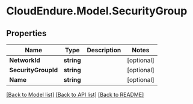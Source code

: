 # CloudEndure.Model.SecurityGroup
## Properties

Name | Type | Description | Notes
------------ | ------------- | ------------- | -------------
**NetworkId** | **string** |  | [optional] 
**SecurityGroupId** | **string** |  | [optional] 
**Name** | **string** |  | [optional] 

[[Back to Model list]](../README.md#documentation-for-models) [[Back to API list]](../README.md#documentation-for-api-endpoints) [[Back to README]](../README.md)

